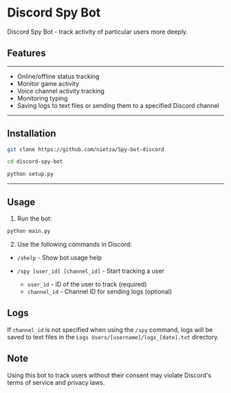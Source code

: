 # Discord Spy Bot

Discord Spy Bot - track activity of particular users more deeply.

## Features

---

- Online/offline status tracking
- Monitor game activity
- Voice channel activity tracking
- Monitoring typing
- Saving logs to text files or sending them to a specified Discord channel

---

## Installation

```bash
git clone https://github.com/nietza/Spy-bot-discord
```

```bash
cd discord-spy-bot
```

```bash
python setup.py
```

---

## Usage

1. Run the bot:

```bash
python main.py
```

2. Use the following commands in Discord:
- `/shelp` - Show bot usage help

- `/spy [user_id] [channel_id]` - Start tracking a user
  - `user_id` - ID of the user to track (required)
  - `channel_id` - Channel ID for sending logs (optional)

## Logs

If `channel_id` is not specified when using the `/spy` command, logs will be saved to text files in the `Logs Users/[username]/logs_[date].txt` directory.

## Note

Using this bot to track users without their consent may violate Discord's terms of service and privacy laws.

